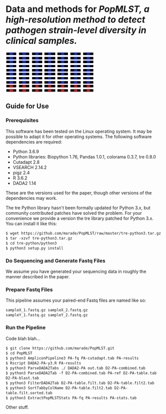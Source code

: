 # Data and methods for <i>PopMLST, a high-resolution method to detect pathogen strain-level diversity in clinical samples.</i>
![logo](/title.png)
## Guide for Use
### Prerequisites
This software has been tested on the Linux operating system. It may be possible to adapt it for other operating systems. The following software dependencies are required:
* Python 3.6.9
* Python libraries: Biopython 1.76, Pandas 1.0.1, colorama 0.3.7, tre 0.8.0
* Cutadapt 2.8
* VSEARCH 2.14.2
* pigz 2.4
* R 3.6.2
* DADA2 1.14

These are the versions used for the paper, though other versions of the dependencies may work.

The tre Python library hasn't been formally updated for Python 3.x, but community contributed patches have solved the problem. For your convenience we provide a version the tre library patched for Python 3.x. You can install it like this:

    $ wget https://github.com/marade/PopMLST/raw/master/tre-python3.tar.gz
    $ tar -xzvf tre-python3.tar.gz
    $ cd tre-python/python3
    $ python3 setup.py install

### Do Sequencing and Generate Fastq Files
We assume you have generated your sequencing data in roughly the manner described in the paper.
### Prepare Fastq Files
This pipeline assumes your paired-end Fastq files are named like so:

    sampleX_1.fastq.gz sampleX_2.fastq.gz
    sampleY_1.fastq.gz sampleY_2.fastq.gz

### Run the Pipeline
Code blah blah...

    $ git clone https://github.com/marade/PopMLST.git
    $ cd PopMLST
    $ python3 AmpliconPipeline3 PA-fq PA-cutadapt.tab PA-results
    $ Rscript DADA2-PA-y3.R PA-results
    $ python3 ParseDADA2Tabs ./ DADA2-PA out.tab D2-PA-combined.tab
    $ python3 ParseDADA2Tab -f D2-PA-combined.tab PA-ref D2-PA-table.tab D2-PA-blast.tab
    $ python3 FilterDADA2Tab D2-PA-table.filt.tab D2-PA-table.filt2.tab
    $ python3 SortTabbyColName D2-PA-table.filt2.tab D2-PA-table.filt.sorted.tab
    $ python3 ExtractPopMLSTStats PA-fq PA-results PA-stats.tab
    
Other stuff.
